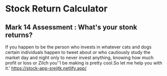 # Stock Return Calculator
## Mark 14 Assessment : What's your stonk returns?
If you happen to be the person who invests in whatever cats and dogs certain individuals happen to tweet about or who cautiously study the market day and night only to never invest anything, knowing how much profit or loss or Zilch you''l be making is pretty cool.So let me help you with it.'
https://stock-app-srejitk.netlify.app/
